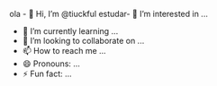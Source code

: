 ola - 👋 Hi, I’m @tiuckful
estudar- 👀 I’m interested in ...
- 🌱 I’m currently learning ...
- 💞️ I’m looking to collaborate on ...
- 📫 How to reach me ...
- 😄 Pronouns: ...
- ⚡ Fun fact: ...

<!---
tiuckful/tiuckful is a ✨ special ✨ repository because its `README.md` (this file) appears on your GitHub profile.
You can click the Preview link to take a look at your changes.
--->

